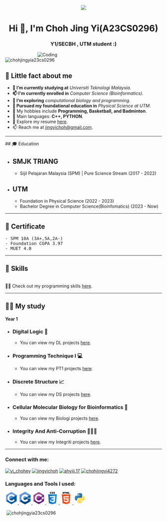 <p align="center">
  <a href="https://chohjingyi.io">
    <img width="300" src="https://media2.giphy.com/media/2IudUHdI075HL02Pkk/giphy.gif?cid=ecf05e47ksih05x43jyncs0kr2115zbc1std2bq4uyfoinuy&ep=v1_gifs_search&rid=giphy.gif&ct=g">
  </a>
</p>


<h1 align="center">Hi 👋, I'm Choh Jing Yi(A23CS0296)</h1>
<h3 align="center">Y1/SECBH , UTM student :)</h3>
<img align="right" alt="Coding" width="400" src="https://media3.giphy.com/media/v1.Y2lkPTc5MGI3NjExZDRjaTVwbW5haXVoZ2dnbHliY3lzcnFqbjBvbzFiNTl5dTJzNDV0ciZlcD12MV9pbnRlcm5hbF9naWZfYnlfaWQmY3Q9cw/Ll22OhMLAlVDb8UQWe/giphy.gif">

<p align="left"> <img src="https://komarev.com/ghpvc/?username=chohjingyia23cs0296&label=Profile%20views&color=0e75b6&style=flat" alt="chohjingyia23cs0296" /> </p>

<h2>🧑 Little fact about me</h2>

 <ul>
        <li><strong>🔭 I’m currently studying at</strong> <em>Universiti Teknologi Malaysia</em>.</li>
        <li><strong>📫 I'm currently enrolled in</strong> <em>Computer Science (Bioinformatics)</em>.</li>
        <li><strong>🌱 I’m exploring</strong> <em>computational biology and programming</em>.</li>
        <li><strong>👯 Pursued my foundational education in</strong> <em>Physical Science at UTM</em>.</li>
        <li>💬 My hobbies include <strong>Programming, Basketball, and Badminton</strong>.</li>
        <li>🌟 Main languages: <strong>C++, PYTHON</strong>.</li>
        <li>📄 Explore my resume <a href="https://drive.google.com/file/d/1vJMP-EwU6M-VDOMaPv3mIBWSGwrAIcNj/view?usp=sharing" target="_blank">here</a>.</li>
        <li>📫 Reach me at <a href="mailto:jingyichoh@gmail.com">jingyichoh@gmail.com</a>.</li>
    </ul>
<hr>
## 🎓 Education

- ## **SMJK TRIANG**
  - Sijil Pelajaran Malaysia (SPM) | Pure Science Stream (2017 - 2022)
- ## **UTM**
  - Foundation in Physical Science (2022 - 2023)
  - Bachelor Degree in Computer Science(Bioinfomatics) (2023 - Now)
  
<hr>

## 📑 Certificate
<pre>
- SPM 10A (3A+,5A,2A-)
- Foundation CGPA 3.97
- MUET 4.0  
</pre>
<hr>

## 💪 Skills 

<p><br>
        👨‍💻 Check out my programming skills <a href="https://1drv.ms/u/s!Auecz_VMbmrgu3IcnmquIZ5BE7Vm?e=u1GK9a" target="_blank">here</a>.</p> 
<hr>

## 👨‍🎓 My study 

<h4>Year 1</h4>

- ### **Digital Logic 💾**
  - You can view my DL projects [here](https://github.com/chohjingyia23cs0296/DIGITAL-LOGIC).

- ### **Programming Technique I 💻**
  - You can view my PT1 projects [here](https://github.com/chohjingyia23cs0296/PROGRAMMING-TECHNIQUE-I).

- ### **Discrete Structure 📈**
  - You can view my DS projects [here](https://github.com/chohjingyia23cs0296/DISCRETE-STRUCTURE).

- ### **Cellular Molecular Biology for Bioinformatics 🌼**
  - You can view my Biologi projects [here](https://github.com/chohjingyia23cs0296/CELLULAR-MOLECULAR-BIOLOGY-FOR-BIOINFORMATICS).

- ### **Integrity And Anti-Corruption 🧑‍🤝‍🧑**
  - You can view my Integriti projects [here](https://github.com/chohjingyia23cs0296/INTEGRITY-AND-ANTI-CORRUPTION-COURSE).
  
<hr>
<h3 align="left">Connect with me:</h3>
<p align="left">
<a href="https://twitter.com/yi_chohey" target="blank"><img align="center" src="https://raw.githubusercontent.com/rahuldkjain/github-profile-readme-generator/master/src/images/icons/Social/twitter.svg" alt="yi_chohey" height="30" width="40" /></a>
<a href="https://fb.com/jingyichoh" target="blank"><img align="center" src="https://raw.githubusercontent.com/rahuldkjain/github-profile-readme-generator/master/src/images/icons/Social/facebook.svg" alt="jingyichoh" height="30" width="40" /></a>
<a href="https://instagram.com/ahyiii.17" target="blank"><img align="center" src="https://raw.githubusercontent.com/rahuldkjain/github-profile-readme-generator/master/src/images/icons/Social/instagram.svg" alt="ahyiii.17" height="30" width="40" /></a>
<a href="https://www.youtube.com/c/chohjingyi4272" target="blank"><img align="center" src="https://raw.githubusercontent.com/rahuldkjain/github-profile-readme-generator/master/src/images/icons/Social/youtube.svg" alt="chohjingyi4272" height="30" width="40" /></a>
</p>

  
<h3 align="left">Languages and Tools I used:</h3>
<p align="left"> <a href="https://www.cprogramming.com/" target="_blank" rel="noreferrer"> <img src="https://raw.githubusercontent.com/devicons/devicon/master/icons/c/c-original.svg" alt="c" width="40" height="40"/> </a> <a href="https://www.w3schools.com/cpp/" target="_blank" rel="noreferrer"> <img src="https://raw.githubusercontent.com/devicons/devicon/master/icons/cplusplus/cplusplus-original.svg" alt="cplusplus" width="40" height="40"/> </a><a href="https://www.w3schools.com/cs/" target="_blank" rel="noreferrer"> <img src="https://raw.githubusercontent.com/devicons/devicon/master/icons/csharp/csharp-original.svg" alt="csharp" width="40" height="40"/> </a> <a href="https://www.w3schools.com/css/" target="_blank" rel="noreferrer"> <img src="https://raw.githubusercontent.com/devicons/devicon/master/icons/css3/css3-original-wordmark.svg" alt="css3" width="40" height="40"/> </a><a href="https://www.w3.org/html/" target="_blank" rel="noreferrer"> <img src="https://raw.githubusercontent.com/devicons/devicon/master/icons/html5/html5-original-wordmark.svg" alt="html5" width="40" height="40"/> </a> <a href="https://www.python.org" target="_blank" rel="noreferrer"> <img src="https://raw.githubusercontent.com/devicons/devicon/master/icons/python/python-original.svg" alt="python" width="40" height="40"/> </a> </p>


<p>&nbsp;<img align="center" src="https://github-readme-stats.vercel.app/api?username=chohjingyia23cs0296&show_icons=true&locale=en" alt="chohjingyia23cs0296" /></p>

